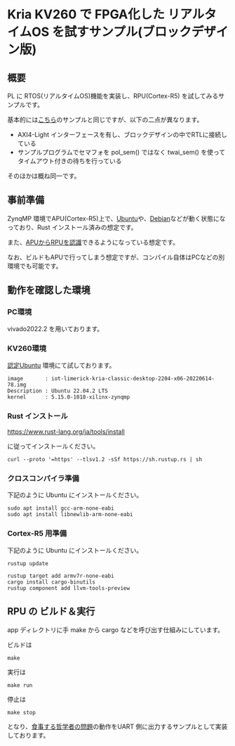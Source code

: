 # Kria KV260 で FPGA化した リアルタイムOS を試すサンプル(ブロックデザイン版)


## 概要

PL に RTOS(リアルタイムOS)機能を実装し、RPU(Cortex-R5) を試してみるサンプルです。

基本的には[こちら](../kv260_rtos/README.md)のサンプルと同じですが、以下の二点が異なります。

- AXI4-Light インターフェースを有し、ブロックデザインの中でRTLに接続している
- サンプルプログラムでセマフォを pol_sem() ではなく twai_sem() を使ってタイムアウト付きの待ちを行っている

そのほかは概ね同一です。

## 事前準備

ZynqMP 環境でAPU(Cortex-R5)上で、[Ubuntu](https://japan.xilinx.com/products/design-tools/embedded-software/ubuntu.html)や、[Debian](https://qiita.com/ikwzm/items/a9adc5a7329b2eb36895)などが動く状態になっており、Rust インストール済みの想定です。

また、[APUからRPUを認識](https://blog.rtc-lab.com/entry/2022/05/04/100016)できるようになっている想定です。

なお、ビルドもAPUで行ってしまう想定ですが、コンパイル自体はPCなどの別環境でも可能です。

## 動作を確認した環境

### PC環境

vivado2022.2 を用いております。

### KV260環境

[認定Ubuntu](https://japan.xilinx.com/products/design-tools/embedded-software/ubuntu.html) 環境にて試しております。

```
image       : iot-limerick-kria-classic-desktop-2204-x06-20220614-78.img
Description : Ubuntu 22.04.2 LTS
kernel      : 5.15.0-1018-xilinx-zynqmp
```

### Rust インストール

https://www.rust-lang.org/ja/tools/install

に従ってインストールください。

```
curl --proto '=https' --tlsv1.2 -sSf https://sh.rustup.rs | sh
```

### クロスコンパイラ準備

下記のように Ubuntu にインストールください。

```
sudo apt install gcc-arm-none-eabi
sudo apt install libnewlib-arm-none-eabi
```

### Cortex-R5 用準備

下記のように Ubuntu にインストールください。

```
rustup update

rustup target add armv7r-none-eabi
cargo install cargo-binutils
rustup component add llvm-tools-preview
```

## RPU の ビルド＆実行

app ディレクトリに手
make から cargo などを呼び出す仕組みにしています。

ビルドは

```
make
```

実行は

```
make run
```

停止は

```
make stop
```

となり、[食事する哲学者の問題](https://ja.wikipedia.org/wiki/%E9%A3%9F%E4%BA%8B%E3%81%99%E3%82%8B%E5%93%B2%E5%AD%A6%E8%80%85%E3%81%AE%E5%95%8F%E9%A1%8C)の動作をUART 側に出力するサンプルとして実装しております。


